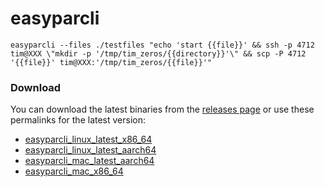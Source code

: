 # easyparcli

```
easyparcli --files ./testfiles "echo 'start {{file}}' && ssh -p 4712 tim@XXX \"mkdir -p '/tmp/tim_zeros/{{directory}}'\" && scp -P 4712 '{{file}}' tim@XXX:'/tmp/tim_zeros/{{file}}'"
```


### Download
You can download the latest binaries from the [releases page](https://github.com/easybill/easyparcli/releases) or use these permalinks for the latest version:
- [easyparcli_linux_latest_x86_64](https://github.com/easybill/easyparcli/releases/latest/download/easyparcli_ubuntu-latest_x86_64)
- [easyparcli_linux_latest_aarch64](https://github.com/easybill/easyparcli/releases/latest/download/easyparcli_ubuntu-latest_aarch64)
- [easyparcli_mac_latest_aarch64](https://github.com/easybill/easyparcli/releases/latest/download/easyparcli_mac_aarch64)
- [easyparcli_mac_x86_64](https://github.com/easybill/easyparcli/releases/latest/download/easyparcli_mac_x86_64)
